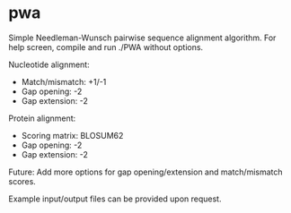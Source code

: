 # pwa
Simple Needleman-Wunsch pairwise sequence alignment algorithm.
For help screen, compile and run ./PWA without options.

Nucleotide alignment:
- Match/mismatch: +1/-1
- Gap opening: -2
- Gap extension: -2

Protein alignment:
- Scoring matrix: BLOSUM62
- Gap opening: -2
- Gap extension: -2

Future: Add more options for gap opening/extension and match/mismatch scores.

Example input/output files can be provided upon request.
